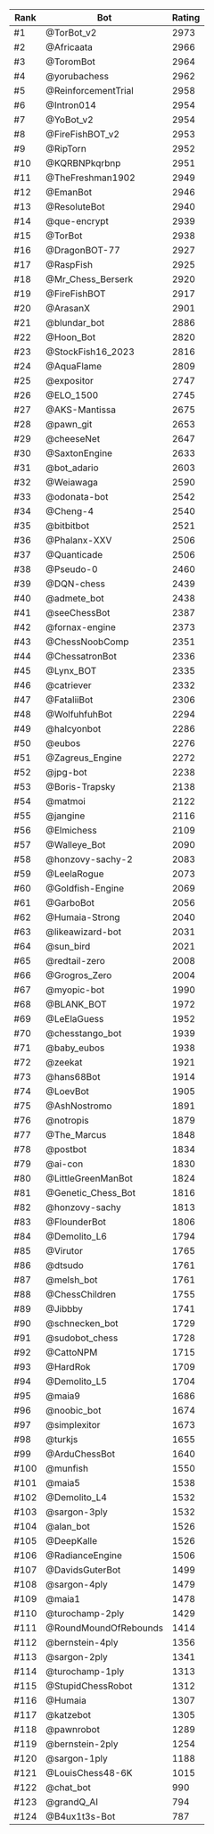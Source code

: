 Rank|Bot|Rating
---|---|---
#1|@TorBot_v2|2973
#2|@Africaata|2966
#3|@ToromBot|2964
#4|@yorubachess|2962
#5|@ReinforcementTrial|2958
#6|@Intron014|2954
#7|@YoBot_v2|2954
#8|@FireFishBOT_v2|2953
#9|@RipTorn|2952
#10|@KQRBNPkqrbnp|2951
#11|@TheFreshman1902|2949
#12|@EmanBot|2946
#13|@ResoluteBot|2940
#14|@que-encrypt|2939
#15|@TorBot|2938
#16|@DragonBOT-77|2927
#17|@RaspFish|2925
#18|@Mr_Chess_Berserk|2920
#19|@FireFishBOT|2917
#20|@ArasanX|2901
#21|@blundar_bot|2886
#22|@Hoon_Bot|2820
#23|@StockFish16_2023|2816
#24|@AquaFlame|2809
#25|@expositor|2747
#26|@ELO_1500|2745
#27|@AKS-Mantissa|2675
#28|@pawn_git|2653
#29|@cheeseNet|2647
#30|@SaxtonEngine|2633
#31|@bot_adario|2603
#32|@Weiawaga|2590
#33|@odonata-bot|2542
#34|@Cheng-4|2540
#35|@bitbitbot|2521
#36|@Phalanx-XXV|2506
#37|@Quanticade|2506
#38|@Pseudo-0|2460
#39|@DQN-chess|2439
#40|@admete_bot|2438
#41|@seeChessBot|2387
#42|@fornax-engine|2373
#43|@ChessNoobComp|2351
#44|@ChessatronBot|2336
#45|@Lynx_BOT|2335
#46|@catriever|2332
#47|@FataliiBot|2306
#48|@WolfuhfuhBot|2294
#49|@halcyonbot|2286
#50|@eubos|2276
#51|@Zagreus_Engine|2272
#52|@jpg-bot|2238
#53|@Boris-Trapsky|2138
#54|@matmoi|2122
#55|@jangine|2116
#56|@Elmichess|2109
#57|@Walleye_Bot|2090
#58|@honzovy-sachy-2|2083
#59|@LeelaRogue|2073
#60|@Goldfish-Engine|2069
#61|@GarboBot|2056
#62|@Humaia-Strong|2040
#63|@likeawizard-bot|2031
#64|@sun_bird|2021
#65|@redtail-zero|2008
#66|@Grogros_Zero|2004
#67|@myopic-bot|1990
#68|@BLANK_BOT|1972
#69|@LeElaGuess|1952
#70|@chesstango_bot|1939
#71|@baby_eubos|1938
#72|@zeekat|1921
#73|@hans68Bot|1914
#74|@LoevBot|1905
#75|@AshNostromo|1891
#76|@notropis|1879
#77|@The_Marcus|1848
#78|@postbot|1834
#79|@ai-con|1830
#80|@LittleGreenManBot|1824
#81|@Genetic_Chess_Bot|1816
#82|@honzovy-sachy|1813
#83|@FlounderBot|1806
#84|@Demolito_L6|1794
#85|@Virutor|1765
#86|@dtsudo|1761
#87|@melsh_bot|1761
#88|@ChessChildren|1755
#89|@Jibbby|1741
#90|@schnecken_bot|1729
#91|@sudobot_chess|1728
#92|@CattoNPM|1715
#93|@HardRok|1709
#94|@Demolito_L5|1704
#95|@maia9|1686
#96|@noobic_bot|1674
#97|@simplexitor|1673
#98|@turkjs|1655
#99|@ArduChessBot|1640
#100|@munfish|1550
#101|@maia5|1538
#102|@Demolito_L4|1532
#103|@sargon-3ply|1532
#104|@alan_bot|1526
#105|@DeepKalle|1526
#106|@RadianceEngine|1506
#107|@DavidsGuterBot|1499
#108|@sargon-4ply|1479
#109|@maia1|1478
#110|@turochamp-2ply|1429
#111|@RoundMoundOfRebounds|1414
#112|@bernstein-4ply|1356
#113|@sargon-2ply|1341
#114|@turochamp-1ply|1313
#115|@StupidChessRobot|1312
#116|@Humaia|1307
#117|@katzebot|1305
#118|@pawnrobot|1289
#119|@bernstein-2ply|1254
#120|@sargon-1ply|1188
#121|@LouisChess48-6K|1015
#122|@chat_bot|990
#123|@grandQ_AI|794
#124|@B4ux1t3s-Bot|787
